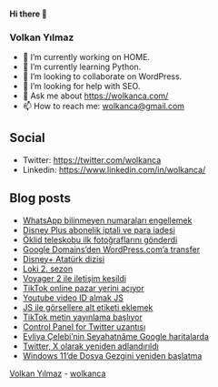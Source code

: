 #### Hi there 👋

### Volkan Yılmaz

- 🔭 I’m currently working on HOME.
- 🌱 I’m currently learning Python.
- 👯 I’m looking to collaborate on WordPress.
- 🤔 I’m looking for help with SEO.
- 💬 Ask me about https://wolkanca.com/
- 📫 How to reach me: wolkanca@gmail.com

## Social
- Twitter: https://twitter.com/wolkanca
- Linkedin: https://www.linkedin.com/in/wolkanca/



## Blog posts
<!-- BLOG-POST-LIST:START -->
- [WhatsApp bilinmeyen numaraları engellemek](https://wolkanca.com/whatsapp-bilinmeyen-numaralari-engellemek/)
- [Disney Plus abonelik iptali ve para iadesi](https://wolkanca.com/disney-plus-abonelik-iptali-ve-para-iadesi/)
- [Öklid teleskobu ilk fotoğraflarını gönderdi](https://wolkanca.com/oklid-teleskobu-ilk-fotograflarini-gonderdi/)
- [Google Domains’den WordPress.com’a transfer](https://wolkanca.com/google-domainsden-wordpress-coma-transfer/)
- [Disney+ Atatürk dizisi](https://wolkanca.com/disney-ataturk-dizisi/)
- [Loki 2. sezon](https://wolkanca.com/loki-2-sezon/)
- [Voyager 2 ile iletişim kesildi](https://wolkanca.com/voyager-2-ile-iletisim-kesildi/)
- [TikTok online pazar yerini açıyor](https://wolkanca.com/tiktok-online-pazar-yerini-aciyor/)
- [Youtube video ID almak JS](https://wolkanca.com/youtube-video-id-almak-js/)
- [JS ile görsellere alt etiketi eklemek](https://wolkanca.com/js-ile-gorsellere-alt-etiketi-eklemek/)
- [TikTok metin yayınlama başlıyor](https://wolkanca.com/tiktok-metin-yayinlama-basliyor/)
- [Control Panel for Twitter uzantısı](https://wolkanca.com/control-panel-for-twitter-uzantisi/)
- [Evliya Çelebi’nin Seyahatnâme Google haritalarda](https://wolkanca.com/evliya-celebinin-seyahatname-google-haritalarda/)
- [Twitter, X olarak yeniden adlandırıldı](https://wolkanca.com/twitter-x-olarak-yeniden-adlandirildi/)
- [Windows 11’de Dosya Gezgini yeniden başlatma](https://wolkanca.com/windows-11de-dosya-gezgini-yeniden-baslatma/)
<!-- BLOG-POST-LIST:END -->


[Volkan Yılmaz](https://volkanyilmaz.com.tr/) - [wolkanca](https://wolkanca.com/)
